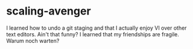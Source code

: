 # scaling-avenger
I learned how to undo a git staging and that I actually enjoy VI over other text editors. Ain't that funny? 
I learned that my friendships are fragile.
Warum noch warten? 
